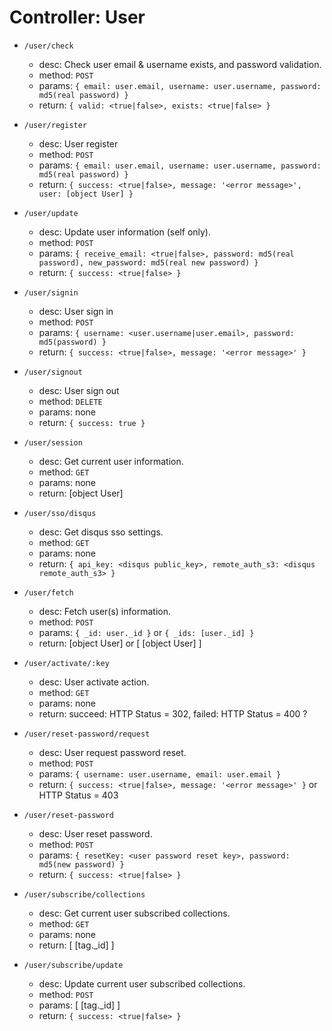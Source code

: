 Controller: User
===================

* `/user/check`
  - desc: Check user email & username exists, and password validation.
  - method: `POST`
  - params: `{ email: user.email, username: user.username, password: md5(real password) }`
  - return: `{ valid: <true|false>, exists: <true|false> }`

* `/user/register`
  - desc: User register
  - method: `POST`
  - params: `{ email: user.email, username: user.username, password: md5(real password) }`
  - return: `{ success: <true|false>, message: '<error message>', user: [object User] }`

* `/user/update`
  - desc: Update user information (self only).
  - method: `POST`
  - params: `{ receive_email: <true|false>, password: md5(real password), new_password: md5(real new password) }`
  - return: `{ success: <true|false> }`

* `/user/signin`
  - desc: User sign in
  - method: `POST`
  - params: `{ username: <user.username|user.email>, password: md5(password) }`
  - return: `{ success: <true|false>, message: '<error message>' }`

* `/user/signout`
  - desc: User sign out
  - method: `DELETE`
  - params: none
  - return: `{ success: true }`

* `/user/session`
  - desc: Get current user information.
  - method: `GET`
  - params: none
  - return: [object User]

* `/user/sso/disqus`
  - desc: Get disqus sso settings.
  - method: `GET`
  - params: none
  - return: `{ api_key: <disqus public_key>, remote_auth_s3: <disqus remote_auth_s3> }`

* `/user/fetch`
  - desc: Fetch user(s) information.
  - method: `POST`
  - params: `{ _id: user._id }` or `{ _ids: [user._id] }`
  - return: [object User] or [ [object User] ]

* `/user/activate/:key`
  - desc: User activate action.
  - method: `GET`
  - params: none
  - return: succeed: HTTP Status = 302, failed: HTTP Status = 400 ?

* `/user/reset-password/request`
  - desc: User request password reset.
  - method: `POST`
  - params: `{ username: user.username, email: user.email }`
  - return: `{ success: <true|false>, message: '<error message>' }` or HTTP Status = 403

* `/user/reset-password`
  - desc: User reset password.
  - method: `POST`
  - params: `{ resetKey: <user password reset key>, password: md5(new password) }`
  - return: `{ success: <true|false> }`

* `/user/subscribe/collections`
  - desc: Get current user subscribed collections.
  - method: `GET`
  - params: none
  - return: [ [tag._id] ]

* `/user/subscribe/update`
  - desc: Update current user subscribed collections.
  - method: `POST`
  - params: [ [tag._id] ]
  - return: `{ success: <true|false> }`
